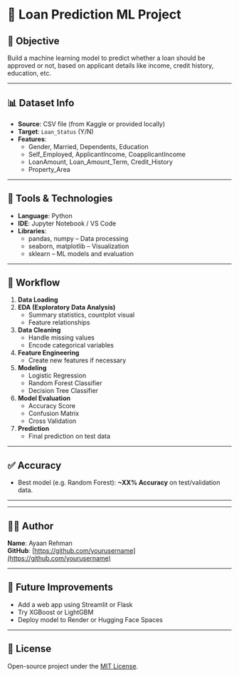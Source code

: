 # 🏦 Loan Prediction ML Project

## 📌 Objective
Build a machine learning model to predict whether a loan should be approved or not, based on applicant details like income, credit history, education, etc.

---

## 📊 Dataset Info
- **Source**: CSV file (from Kaggle or provided locally)
- **Target**: `Loan_Status` (Y/N)
- **Features**:
  - Gender, Married, Dependents, Education
  - Self_Employed, ApplicantIncome, CoapplicantIncome
  - LoanAmount, Loan_Amount_Term, Credit_History
  - Property_Area

---

## 🧰 Tools & Technologies
- **Language**: Python
- **IDE**: Jupyter Notebook / VS Code
- **Libraries**:
  - pandas, numpy – Data processing
  - seaborn, matplotlib – Visualization
  - sklearn – ML models and evaluation

---

## 🚀 Workflow

1. **Data Loading**
2. **EDA (Exploratory Data Analysis)**
   - Summary statistics, countplot visual
   - Feature relationships
3. **Data Cleaning**
   - Handle missing values
   - Encode categorical variables
4. **Feature Engineering**
   - Create new features if necessary
5. **Modeling**
   - Logistic Regression
   - Random Forest Classifier
   - Decision Tree Classifier
6. **Model Evaluation**
   - Accuracy Score
   - Confusion Matrix
   - Cross Validation
7. **Prediction**
   - Final prediction on test data

---

## ✅ Accuracy
- Best model (e.g. Random Forest): **~XX% Accuracy** on test/validation data.

---


---

## 👨‍💻 Author
**Name**: Ayaan Rehman  
**GitHub**: [https://github.com/yourusername](https://github.com/yourusername)

---

## 🚀 Future Improvements
- Add a web app using Streamlit or Flask
- Try XGBoost or LightGBM
- Deploy model to Render or Hugging Face Spaces

---

## 📜 License
Open-source project under the [MIT License](LICENSE).


